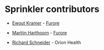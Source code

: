 Sprinkler contributors 
======================
* [Ewout Kramer](https://github.com/ewoutkramer) - [Furore](https://github.com/furore-fhir)
	
* [Martijn Harthoorn](https://github.com/mharthoorn) - [Furore](https://github.com/furore-fhir)
  
* [Richard Schneider](https://github.com/richardschneider) - Orion Health




